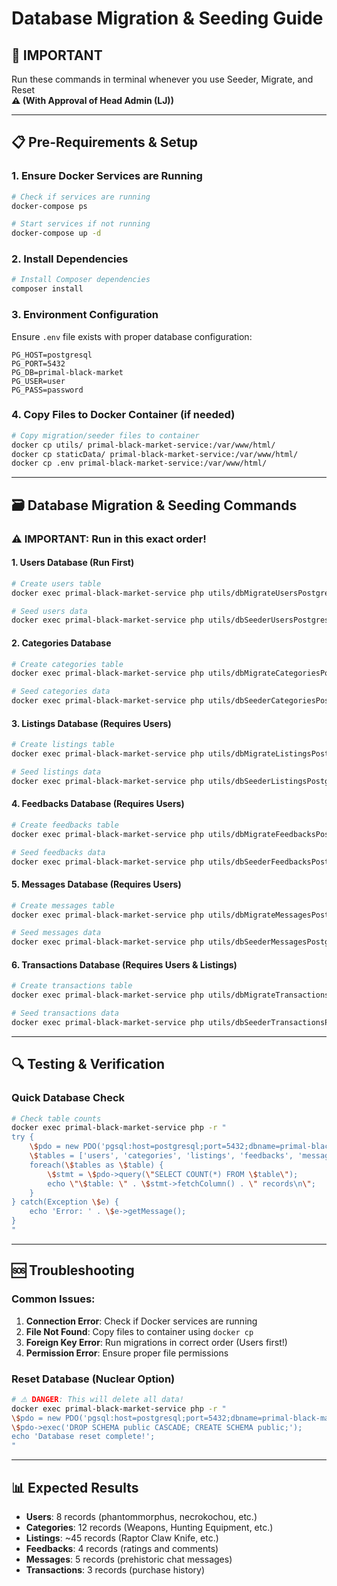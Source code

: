 # Database Migration & Seeding Guide

## 🚨 IMPORTANT
Run these commands in terminal whenever you use Seeder, Migrate, and Reset  
**⚠️ (With Approval of Head Admin (LJ))**

---

## 📋 Pre-Requirements & Setup

### 1. **Ensure Docker Services are Running**
```bash
# Check if services are running
docker-compose ps

# Start services if not running
docker-compose up -d
```

### 2. **Install Dependencies**
```bash
# Install Composer dependencies
composer install
```

### 3. **Environment Configuration**
Ensure `.env` file exists with proper database configuration:
```
PG_HOST=postgresql
PG_PORT=5432
PG_DB=primal-black-market
PG_USER=user
PG_PASS=password
```

### 4. **Copy Files to Docker Container** (if needed)
```bash
# Copy migration/seeder files to container
docker cp utils/ primal-black-market-service:/var/www/html/
docker cp staticData/ primal-black-market-service:/var/www/html/
docker cp .env primal-black-market-service:/var/www/html/
```

---

## 🗃️ Database Migration & Seeding Commands

### **⚠️ IMPORTANT: Run in this exact order!**

#### 1. **Users Database** (Run First)
```bash
# Create users table
docker exec primal-black-market-service php utils/dbMigrateUsersPostgresql.util.php

# Seed users data
docker exec primal-black-market-service php utils/dbSeederUsersPostgresql.util.php
```

#### 2. **Categories Database**
```bash
# Create categories table
docker exec primal-black-market-service php utils/dbMigrateCategoriesPostgresql.util.php

# Seed categories data
docker exec primal-black-market-service php utils/dbSeederCategoriesPostgresql.util.php
```

#### 3. **Listings Database** (Requires Users)
```bash
# Create listings table
docker exec primal-black-market-service php utils/dbMigrateListingsPostgresql.util.php

# Seed listings data
docker exec primal-black-market-service php utils/dbSeederListingsPostgresql.util.php
```

#### 4. **Feedbacks Database** (Requires Users)
```bash
# Create feedbacks table
docker exec primal-black-market-service php utils/dbMigrateFeedbacksPostgresql.util.php

# Seed feedbacks data
docker exec primal-black-market-service php utils/dbSeederFeedbacksPostgresql.util.php
```

#### 5. **Messages Database** (Requires Users)
```bash
# Create messages table
docker exec primal-black-market-service php utils/dbMigrateMessagesPostgresql.util.php

# Seed messages data
docker exec primal-black-market-service php utils/dbSeederMessagesPostgresql.util.php
```

#### 6. **Transactions Database** (Requires Users & Listings)
```bash
# Create transactions table
docker exec primal-black-market-service php utils/dbMigrateTransactionsPostgresql.util.php

# Seed transactions data
docker exec primal-black-market-service php utils/dbSeederTransactionsPostgresql.util.php
```

---

## 🔍 Testing & Verification

### **Quick Database Check**
```bash
# Check table counts
docker exec primal-black-market-service php -r "
try {
    \$pdo = new PDO('pgsql:host=postgresql;port=5432;dbname=primal-black-market', 'user', 'password');
    \$tables = ['users', 'categories', 'listings', 'feedbacks', 'messages', 'transactions'];
    foreach(\$tables as \$table) {
        \$stmt = \$pdo->query(\"SELECT COUNT(*) FROM \$table\");
        echo \"\$table: \" . \$stmt->fetchColumn() . \" records\n\";
    }
} catch(Exception \$e) {
    echo 'Error: ' . \$e->getMessage();
}
"
```

---

## 🆘 Troubleshooting

### **Common Issues:**
1. **Connection Error**: Check if Docker services are running
2. **File Not Found**: Copy files to container using `docker cp`
3. **Foreign Key Error**: Run migrations in correct order (Users first!)
4. **Permission Error**: Ensure proper file permissions

### **Reset Database** (Nuclear Option)
```bash
# ⚠️ DANGER: This will delete all data!
docker exec primal-black-market-service php -r "
\$pdo = new PDO('pgsql:host=postgresql;port=5432;dbname=primal-black-market', 'user', 'password');
\$pdo->exec('DROP SCHEMA public CASCADE; CREATE SCHEMA public;');
echo 'Database reset complete!';
"
```

---

## 📊 Expected Results
- **Users**: 8 records (phantommorphus, necrokochou, etc.)
- **Categories**: 12 records (Weapons, Hunting Equipment, etc.)
- **Listings**: ~45 records (Raptor Claw Knife, etc.)
- **Feedbacks**: 4 records (ratings and comments)
- **Messages**: 5 records (prehistoric chat messages)
- **Transactions**: 3 records (purchase history)